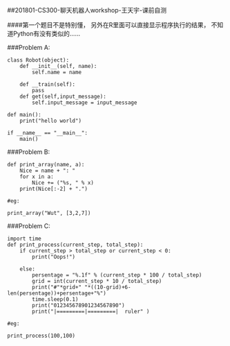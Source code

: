 ##201801-CS300-聊天机器人workshop-王天宇-课前自测

####第一个题目不是特别懂， 另外在R里面可以直接显示程序执行的结果， 不知道Python有没有类似的……

###Problem A:
```{python}
class Robot(object):
    def __init__(self, name):
        self.name = name
        
    def __train(self):
        pass
    def get(self,input_message):
        self.input_message = input_message
        
def main():
    print("hello world")
        
if __name__ == "__main__":
    main()
```
###Problem B:
```{python}
def print_array(name, a):
    Nice = name + ": "
    for x in a:
        Nice += ("%s, " % x)
    print(Nice[:-2] + ".")
    
#eg:
    
print_array("Wut", [3,2,7])
```

###Problem C:
```{python}
import time
def print_process(current_step, total_step):
    if current_step > total_step or current_step < 0:
        print("Oops!")
        
    else:
        persentage = "%.1f" % (current_step * 100 / total_step)
        grid = int(current_step * 10 / total_step)
        print("#"*grid+" "*((10-grid)+6-len(persentage))+persentage+"%")
        time.sleep(0.1)
        print("012345678901234567890")
        print("|=========|=========|  ruler" )

#eg:
        
print_process(100,100)
```
